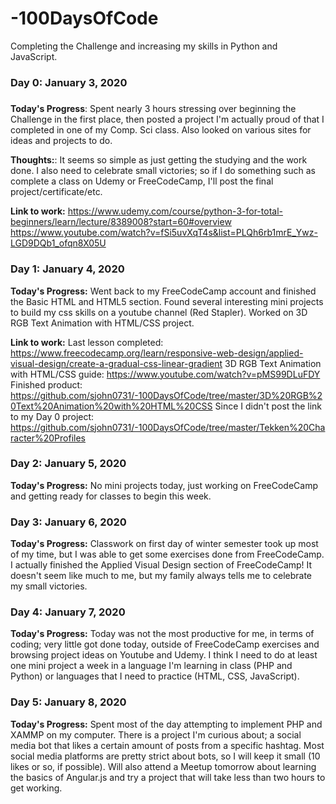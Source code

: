 # -100DaysOfCode
Completing the Challenge and increasing my skills in Python and JavaScript.


### Day 0: January 3, 2020
#####

**Today's Progress**: Spent nearly 3 hours stressing over beginning the Challenge in the first place, then posted a project I'm actually proud of that I completed in one of my Comp. Sci class. Also looked on various sites for ideas and projects to do.

**Thoughts:**: It seems so simple as just getting the studying and the work done. I also need to celebrate small victories; so if I do something such as complete a class on Udemy or FreeCodeCamp, I'll post the final project/certificate/etc. 

**Link to work:**
https://www.udemy.com/course/python-3-for-total-beginners/learn/lecture/8389008?start=60#overview
https://www.youtube.com/watch?v=fSi5uvXqT4s&list=PLQh6rb1mrE_Ywz-LGD9DQb1_ofqn8X05U


### Day 1: January 4, 2020
**Today's Progress:** Went back to my FreeCodeCamp account and finished the Basic HTML and HTML5 section. Found several interesting mini projects to build my css skills on a youtube channel (Red Stapler). Worked on 3D RGB Text Animation with HTML/CSS project.

**Link to work:**
Last lesson completed: https://www.freecodecamp.org/learn/responsive-web-design/applied-visual-design/create-a-gradual-css-linear-gradient
3D RGB Text Animation with HTML/CSS guide: https://www.youtube.com/watch?v=pMS99DLuFDY
Finished product: https://github.com/sjohn0731/-100DaysOfCode/tree/master/3D%20RGB%20Text%20Animation%20with%20HTML%20CSS
Since I didn't post the link to my Day 0 project: https://github.com/sjohn0731/-100DaysOfCode/tree/master/Tekken%20Character%20Profiles

### Day 2: January 5, 2020
**Today's Progress:** No mini projects today, just working on FreeCodeCamp and getting ready for classes to begin this week.


### Day 3: January 6, 2020
**Today's Progress:** Classwork on first day of winter semester took up most of my time, but I was able to get some exercises done from FreeCodeCamp.
I actually finished the Applied Visual Design section of FreeCodeCamp! It doesn't seem like much to me, but my family always tells me to celebrate my small victories.

### Day 4: January 7, 2020
**Today's Progress:** Today was not the most productive for me, in terms of coding; very little got done today, outside of FreeCodeCamp exercises and browsing project ideas on Youtube and Udemy. I think I need to do at least one mini project a week in a language I'm learning in class (PHP and Python) or languages that I need to practice (HTML, CSS, JavaScript).

### Day 5: January 8, 2020
**Today's Progress:** Spent most of the day attempting to implement PHP and XAMMP on my computer.  There is a project I'm curious about; a social media bot that likes a certain amount of posts from a specific hashtag.  Most social media platforms are pretty strict about bots, so I will keep it small (10 likes or so, if possible). Will also attend a Meetup tomorrow about learning the basics of Angular.js and try a project that will take less than two hours to get working.  
